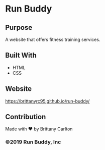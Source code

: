 # Run Buddy

## Purpose
A website that offers fitness training services.

## Built With
* HTML
* CSS

## Website
https://brittanyrc95.github.io/run-buddy/

## Contribution
Made with ❤️ by Brittany Carlton


### ©️2019 Run Buddy, Inc
